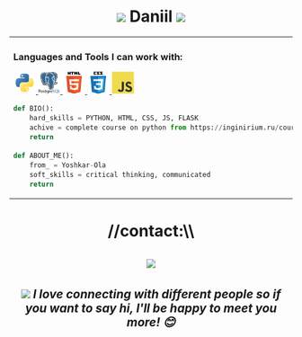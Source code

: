 <div align="center">
  <h1>
    <img src="https://emojis.slackmojis.com/emojis/images/1531849430/4246/blob-sunglasses.gif?1531849430" width="70"/>
    <b>Daniil</b>
    <img src="https://media.giphy.com/media/12oufCB0MyZ1Go/giphy.gif" width="70">
  </h1>
</div>

<table>
  <tr>
    <td width="60%" valign="top">
      
<h3 align="left">Languages and Tools I can work with:</h3>
<p align="left">
  <a href="https://www.python.org" target="_blank"> <img src="https://raw.githubusercontent.com/devicons/devicon/master/icons/python/python-original.svg" alt="python" width="40" height="40"/> </a>
  <a href="https://www.postgresql.org" target="_blank"> <img src="https://raw.githubusercontent.com/devicons/devicon/master/icons/postgresql/postgresql-original-wordmark.svg" alt="postgresql" width="40" height="40"/> </a> 
  <a href="https://html-doc.vercel.app/" target="_blank"> <img src="https://raw.githubusercontent.com/devicons/devicon/master/icons/html5/html5-original-wordmark.svg" alt="html5" width="40" height="40"/> </a>
  <a href="https://www.w3schools.com/css/" target="_blank"> <img src="https://raw.githubusercontent.com/devicons/devicon/master/icons/css3/css3-original-wordmark.svg" alt="css3" width="40" height="40"/> </a>
  <a href="https://js-documentation.netlify.app/" target="_blank"> <img src="https://raw.githubusercontent.com/devicons/devicon/master/icons/javascript/javascript-original.svg" alt="javascript" width="40" height="40"/> </a>
</p>

```python
def BIO():
    hard_skills = PYTHON, HTML, CSS, JS, FLASK
    achive = complete course on python from https://inginirium.ru/courses/
    return

def ABOUT_ME():
    from_ = Yoshkar-Ola
    soft_skills = critical thinking, communicated
    return
```

   </td>
    <td width="40%" align="right" valign="top">
      <img src="https://media.tenor.com/1cL5fzcjpaQAAAAd/laptop.gif" height="350">
    </td>
  </tr>
</table>

<h1 align='center'>//contact:\\</h1>
<h2 align="center">
  <a href="https://t.me/NomikLover">
    <img width="50" src="https://www.svgrepo.com/show/452115/telegram.svg">
  </a>
</h2>
<h2 align='center'>
  <img src="https://media.giphy.com/media/LnQjpWaON8nhr21vNW/giphy.gif" width="60">
  <em><b>I love connecting with different people</b> so if you want to say <b>hi, I'll be happy to meet you more!</b> 😊</em>
</h2>
